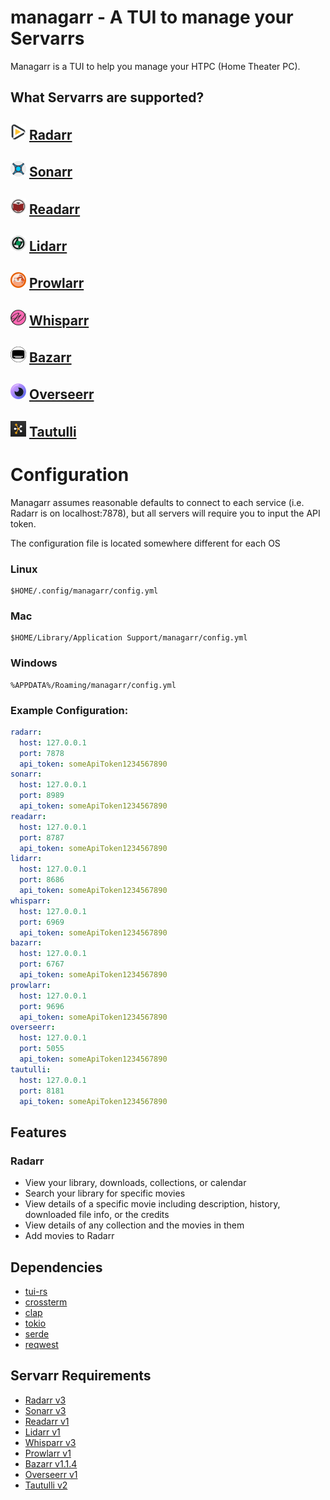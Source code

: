 # managarr - A TUI to manage your Servarrs
Managarr is a TUI to help you manage your HTPC (Home Theater PC).

## What Servarrs are supported?

## ![radarr_logo](servarr_logos/radarr.png) [Radarr](https://wiki.servarr.com/radarr)
## ![sonarr_logo](servarr_logos/sonarr.png) [Sonarr](https://wiki.servarr.com/en/sonarr)
## ![readarr_logo](servarr_logos/readarr.png) [Readarr](https://wiki.servarr.com/en/readarr)
## ![lidarr_logo](servarr_logos/lidarr.png) [Lidarr](https://wiki.servarr.com/en/lidarr)
## ![prowlarr_logo](servarr_logos/prowlarr.png) [Prowlarr](https://wiki.servarr.com/en/prowlarr)
## ![whisparr_logo](servarr_logos/whisparr.png) [Whisparr](https://wiki.servarr.com/whisparr)
## ![bazarr_logo](servarr_logos/bazarr.png) [Bazarr](https://www.bazarr.media/)
## ![overseerr_logo](servarr_logos/overseerr.png) [Overseerr](https://docs.overseerr.dev/)
## ![tautulli_logo](servarr_logos/tautulli.png) [Tautulli](https://tautulli.com/)

# Configuration 
Managarr assumes reasonable defaults to connect to each service (i.e. Radarr is on localhost:7878), 
but all servers will require you to input the API token. 

The configuration file is located somewhere different for each OS
### Linux
```
$HOME/.config/managarr/config.yml
```

### Mac
```
$HOME/Library/Application Support/managarr/config.yml
```

### Windows
```
%APPDATA%/Roaming/managarr/config.yml
```

### Example Configuration:
```yaml
radarr:
  host: 127.0.0.1
  port: 7878
  api_token: someApiToken1234567890
sonarr:
  host: 127.0.0.1
  port: 8989
  api_token: someApiToken1234567890
readarr:
  host: 127.0.0.1
  port: 8787
  api_token: someApiToken1234567890
lidarr:
  host: 127.0.0.1
  port: 8686
  api_token: someApiToken1234567890
whisparr:
  host: 127.0.0.1
  port: 6969
  api_token: someApiToken1234567890
bazarr:
  host: 127.0.0.1
  port: 6767
  api_token: someApiToken1234567890
prowlarr:
  host: 127.0.0.1
  port: 9696
  api_token: someApiToken1234567890
overseerr:
  host: 127.0.0.1
  port: 5055
  api_token: someApiToken1234567890
tautulli:
  host: 127.0.0.1
  port: 8181
  api_token: someApiToken1234567890
```

## Features

### Radarr

- View your library, downloads, collections, or calendar
- Search your library for specific movies
- View details of a specific movie including description, history, downloaded file info, or the credits
- View details of any collection and the movies in them
- Add movies to Radarr

## Dependencies
- [tui-rs](https://github.com/fdehau/tui-rs)
- [crossterm](https://github.com/crossterm-rs/crossterm)
- [clap](https://github.com/clap-rs/clap)
- [tokio](https://github.com/tokio-rs/tokio)
- [serde](https://github.com/serde-rs/serde)
- [reqwest](https://github.com/seanmonstar/reqwest)

## Servarr Requirements
* [Radarr v3](https://radarr.video/docs/api/)
* [Sonarr v3](https://sonarr.tv/docs/api/)
* [Readarr v1](https://readarr.com/docs/api/)
* [Lidarr v1](https://lidarr.audio/docs/api/)
* [Whisparr v3](https://whisparr.com/docs/api/)
* [Prowlarr v1](https://prowlarr.com/docs/api/)
* [Bazarr v1.1.4](http://localhost:6767/api)
* [Overseerr v1](https://api-docs.overseerr.dev/)
* [Tautulli v2](https://github.com/Tautulli/Tautulli/wiki/Tautulli-API-Reference)